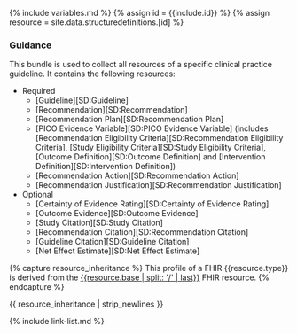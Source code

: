 {% include variables.md %}
{% assign id = {{include.id}} %}
{% assign resource = site.data.structuredefinitions.[id] %}

### Guidance

This bundle is used to collect all resources of a specific clinical practice guideline. It contains the following resources:

* Required
  * [Guideline][SD:Guideline]
  * [Recommendation][SD:Recommendation]
  * [Recommendation Plan][SD:Recommendation Plan]
  * [PICO Evidence Variable][SD:PICO Evidence Variable] (includes [Recommendation Eligibility Criteria][SD:Recommendation Eligibility Criteria], [Study Eligibility Criteria][SD:Study Eligibility Criteria], [Outcome Definition][SD:Outcome Definition] and [Intervention Definition][SD:Intervention Definition])
  * [Recommendation Action][SD:Recommendation Action]
  * [Recommendation Justification][SD:Recommendation Justification]
* Optional
  * [Certainty of Evidence Rating][SD:Certainty of Evidence Rating]
  * [Outcome Evidence][SD:Outcome Evidence]
  * [Study Citation][SD:Study Citation]
  * [Recommendation Citation][SD:Recommendation Citation]
  * [Guideline Citation][SD:Guideline Citation]
  * [Net Effect Estimate][SD:Net Effect Estimate]

{% capture resource_inheritance %}
This profile of a FHIR {{resource.type}} is derived from the [{{resource.base | split: '/' | last}}]({{resource.base}}) FHIR resource.
{% endcapture %}

{{ resource_inheritance | strip_newlines }}

{% include link-list.md %}
